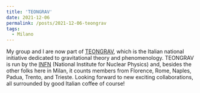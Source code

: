 ```yaml
---
title: 'TEONGRAV'
date: 2021-12-06
permalink: /posts/2021-12-06-teongrav
tags:
  - Milano
---
```


My group and I are now part of [TEONGRAV](<https://web.infn.it/CSN4/index.php/it/17-esperimenti/195-teongrav-home>), which is the Italian national initiative dedicated to gravitational theory and phenomenology. TEONGRAV is run by the [INFN](<https://home.infn.it/it/>) (National Institute for Nuclear Physics) and, besides the other folks here in Milan, it counts members from Florence, Rome, Naples, Padua, Trento, and Trieste. Looking forward to new exciting collaborations, all surrounded by good Italian coffee of course!

